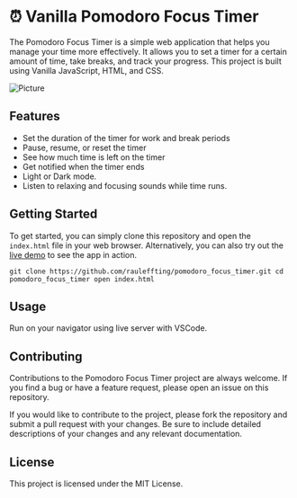 :alarm_clock: Vanilla Pomodoro Focus Timer
====================

The Pomodoro Focus Timer is a simple web application that helps you manage your time more effectively. It allows you to set a timer for a certain amount of time, take breaks, and track your progress. This project is built using Vanilla JavaScript, HTML, and CSS.

![Picture](https://user-images.githubusercontent.com/29555732/230427866-f99c5291-46e4-4019-ba4d-4f29f21898cf.png)

Features
--------

*   Set the duration of the timer for work and break periods
*   Pause, resume, or reset the timer
*   See how much time is left on the timer
*   Get notified when the timer ends
*   Light or Dark mode.
*   Listen to relaxing and focusing sounds while time runs.

Getting Started
---------------

To get started, you can simply clone this repository and open the `index.html` file in your web browser. Alternatively, you can also try out the [live demo](https://rauleffting.github.io/pomodoro_focus_timer/) to see the app in action.

`git clone https://github.com/rauleffting/pomodoro_focus_timer.git cd pomodoro_focus_timer open index.html`

Usage
-----

Run on your navigator using live server with VSCode.

Contributing
------------

Contributions to the Pomodoro Focus Timer project are always welcome. If you find a bug or have a feature request, please open an issue on this repository.

If you would like to contribute to the project, please fork the repository and submit a pull request with your changes. Be sure to include detailed descriptions of your changes and any relevant documentation.

License
-------

This project is licensed under the MIT License.
